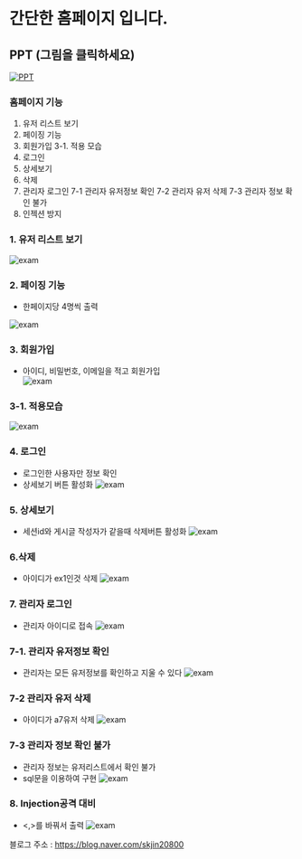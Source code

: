 


# 간단한 홈페이지 입니다.


## PPT (그림을 클릭하세요)

[![PPT](./mdimg/1.png)](https://github.com/skjin20800/JSP_Exam/blob/master/%EC%8B%9C%ED%97%98.pptx?raw=true)


### 홈페이지 기능

1. 유저 리스트 보기
2. 페이징 기능
3. 회원가입
3-1. 적용 모습
4. 로그인
5. 상세보기
6. 삭제
7. 관리자 로그인
7-1 관리자 유저정보 확인
7-2 관리자 유저 삭제
7-3 관리자 정보 확인 불가
8. 인젝션 방지

	
###  1. 유저 리스트 보기

![exam](./mdimg/1.png)

###  2. 페이징 기능
- 한페이지당 4명씩 출력

![exam](./mdimg/2.png)

### 3. 회원가입
- 아이디, 비밀번호, 이메일을 적고 회원가입  
![exam](./mdimg/3.png)


### 3-1. 적용모습
![exam](./mdimg/3-1.png)

### 4. 로그인
- 로그인한 사용자만 정보 확인
- 상세보기 버튼 활성화
![exam](./mdimg/4.png)

### 5. 상세보기
- 세션id와 게시글 작성자가 같을때 삭제버튼 활성화
![exam](./mdimg/5.png)

### 6.삭제
- 아이디가 ex1인것 삭제
![exam](./mdimg/6.png)

### 7. 관리자 로그인
- 관리자 아이디로 접속
![exam](./mdimg/7.png)

### 7-1. 관리자 유저정보 확인
- 관리자는 모든 유저정보를 확인하고 지울 수 있다
![exam](./mdimg/7-1.png)

### 7-2 관리자 유저 삭제
- 아이디가 a7유저 삭제
![exam](./mdimg/7-2.png) 
### 7-3 관리자 정보 확인 불가
- 관리자 정보는 유저리스트에서 확인 불가
- sql문을 이용하여 구현
![exam](./mdimg/7-3.png)
### 8. Injection공격 대비
- <,>를 바꿔서 출력 
![exam](./mdimg/8.png)

블로그 주소 : https://blog.naver.com/skjin20800
